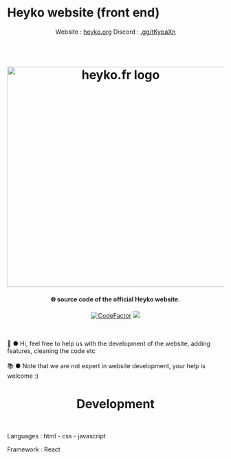 # Heyko website (front end)

<p align="center">
Website : <a href="https://heyko.org/">heyko.org</a> Discord : <a href="https://discord.gg/tKypaXn">.gg/tKypaXn</a>
</p>

<h1 align="center">
  <br>
  <img src="https://heyko.org/img/heyko.png" alt="heyko.fr logo" width="512">
  <br>
</h1>

<h4 align="center">🌐 source code of the official Heyko website.</h4>

<p align="center">
<a href="https://www.codefactor.io/repository/github/heyko-studio/heyko.fr"><img src="https://www.codefactor.io/repository/github/heyko-studio/heyko.fr/badge?s=f070eb6465e93f3e8f483111883e8538c66d3bc8" alt="CodeFactor" /></a>
    <a href="https://discord.gg/4Qk5kBT9UX" alt="discord">
        <img src="https://img.shields.io/discord/655099662424080384?label=chat&logo=discord"/>
    </a>
</p>
  <br><br>
  💖 ● Hi, feel free to help us with the development of the website, adding features, cleaning the code etc
  <br><br>
📚 ● Note that we are not expert in website development, your help is welcome :)

<h1 align="center">
Development
</h1>
<br>

Languages : html - css - javascript

Framework : React
